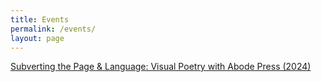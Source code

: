 ```yaml
---
title: Events
permalink: /events/
layout: page
---
```

[Subverting the Page & Language: Visual Poetry with Abode Press (2024)](https://www.abodepress.com/events-1/subverting-the-page-language-visual-poetry)